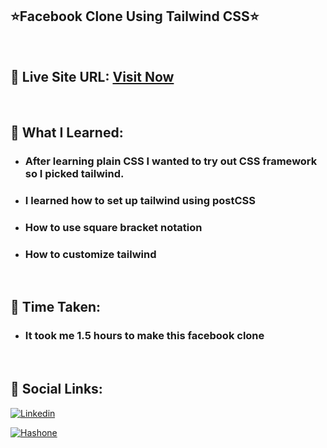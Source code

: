 ## ⭐Facebook Clone Using Tailwind CSS⭐

<br>

## 📌 Live Site URL: <a href="https://facebooktailwind.netlify.app">**Visit Now**</a>

<br>

## 📌 What I Learned:

- ### After learning plain CSS I wanted to try out CSS framework so I picked tailwind.

- ### I learned how to set up tailwind using postCSS

- ### How to use square bracket notation

- ### How to customize tailwind

<br>

## 📌 Time Taken:

- ### It took me 1.5 hours to make this facebook clone

<br>

## 📌 Social Links:

[![Linkedin](https://img.shields.io/badge/LinkedIn-0077B5?style=for-the-badge&logo=linkedin&logoColor=white)](https://www.linkedin.com/in/nikhilkhetan17/)

[![Hashone](https://img.shields.io/badge/Hashnode-2962FF?style=for-the-badge&logo=hashnode&logoColor=white)](https://nikhilkhetan.hashnode.dev/)
